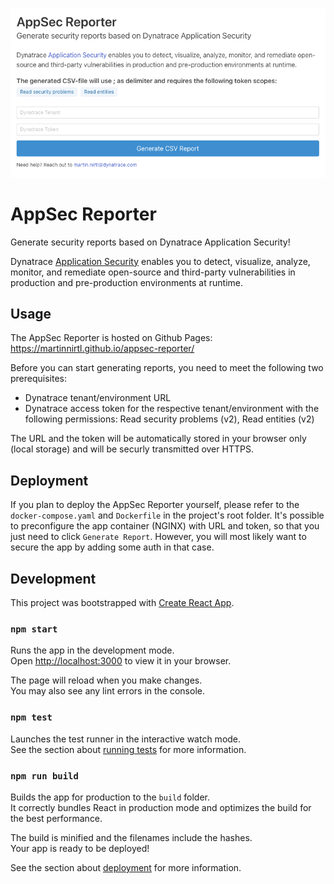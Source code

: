 <p align="center">
  <br/>
  <a href="https://martinnirtl.github.io/appsec-reporter/"><img src="https://raw.githubusercontent.com/martinnirtl/appsec-reporter/master/docs/img/ui.png" width="600px"></a>
</p>

# AppSec Reporter
Generate security reports based on Dynatrace Application Security!

Dynatrace [Application Security](https://www.dynatrace.com/support/help/how-to-use-dynatrace/application-security) enables you to detect, visualize, analyze, monitor, and remediate open-source and third-party vulnerabilities in production and pre-production environments at runtime.

## Usage

The AppSec Reporter is hosted on Github Pages: https://martinnirtl.github.io/appsec-reporter/

Before you can start generating reports, you need to meet the following two prerequisites:
- Dynatrace tenant/environment URL
- Dynatrace access token for the respective tenant/environment with the following permissions: Read security problems (v2), Read entities (v2)

The URL and the token will be automatically stored in your browser only (local storage) and will be securly transmitted over HTTPS.

## Deployment

If you plan to deploy the AppSec Reporter yourself, please refer to the `docker-compose.yaml` and `Dockerfile` in the project's root folder. 
It's possible to preconfigure the app container (NGINX) with URL and token, so that you just need to click `Generate Report`. However, you will most likely want to secure the app by adding some auth in that case.

## Development

This project was bootstrapped with [Create React App](https://github.com/facebook/create-react-app).

### `npm start`

Runs the app in the development mode.\
Open [http://localhost:3000](http://localhost:3000) to view it in your browser.

The page will reload when you make changes.\
You may also see any lint errors in the console.

### `npm test`

Launches the test runner in the interactive watch mode.\
See the section about [running tests](https://facebook.github.io/create-react-app/docs/running-tests) for more information.

### `npm run build`

Builds the app for production to the `build` folder.\
It correctly bundles React in production mode and optimizes the build for the best performance.

The build is minified and the filenames include the hashes.\
Your app is ready to be deployed!

See the section about [deployment](https://facebook.github.io/create-react-app/docs/deployment) for more information.